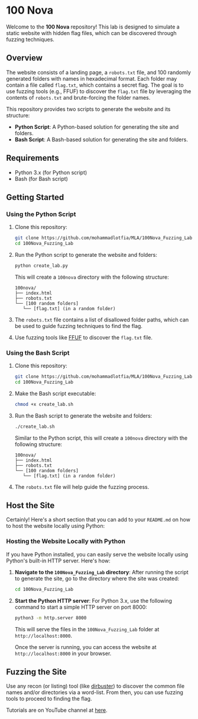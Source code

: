 # 100 Nova

Welcome to the **100 Nova** repository! This lab is designed to simulate a static website with hidden flag files, which can be discovered through fuzzing techniques.

## Overview

The website consists of a landing page, a `robots.txt` file, and 100 randomly generated folders with names in hexadecimal format. Each folder may contain a file called `flag.txt`, which contains a secret flag. The goal is to use fuzzing tools (e.g., FFUF) to discover the `flag.txt` file by leveraging the contents of `robots.txt` and brute-forcing the folder names.

This repository provides two scripts to generate the website and its structure:

- **Python Script**: A Python-based solution for generating the site and folders.
- **Bash Script**: A Bash-based solution for generating the site and folders.

## Requirements

- Python 3.x (for Python script)
- Bash (for Bash script)

## Getting Started

### Using the Python Script

1.  Clone this repository:

    ```bash
    git clone https://github.com/mohammadlotfia/MLA/100Nova_Fuzzing_Lab.git
    cd 100Nova_Fuzzing_Lab
    ```

2.  Run the Python script to generate the website and folders:

    ```bash
    python create_lab.py
    ```

    This will create a `100nova` directory with the following structure:

    ```
    100nova/
    ├── index.html
    ├── robots.txt
    └── [100 random folders]
       └── [flag.txt] (in a random folder)
    ```

3.  The `robots.txt` file contains a list of disallowed folder paths, which can be used to guide fuzzing techniques to find the flag.

4.  Use fuzzing tools like [FFUF](https://github.com/ffuf/ffuf) to discover the `flag.txt` file.

### Using the Bash Script

1.  Clone this repository:

    ```bash
    git clone https://github.com/mohammadlotfia/MLA/100Nova_Fuzzing_Lab.git
    cd 100Nova_Fuzzing_Lab
    ```

2.  Make the Bash script executable:

    ```bash
    chmod +x create_lab.sh
    ```

3.  Run the Bash script to generate the website and folders:

    ```bash
    ./create_lab.sh
    ```

    Similar to the Python script, this will create a `100nova` directory with the following structure:

    ```
    100nova/
    ├── index.html
    ├── robots.txt
    └── [100 random folders]
       └── [flag.txt] (in a random folder)
    ```

4.  The `robots.txt` file will help guide the fuzzing process.

## Host the Site

Certainly! Here's a short section that you can add to your `README.md` on how to host the website locally using Python:

### Hosting the Website Locally with Python

If you have Python installed, you can easily serve the website locally using Python's built-in HTTP server. Here's how:

1. **Navigate to the `100Nova_Fuzzing_Lab` directory**:
   After running the script to generate the site, go to the directory where the site was created:

   ```bash
   cd 100Nova_Fuzzing_Lab
   ```

2. **Start the Python HTTP server**:
   For Python 3.x, use the following command to start a simple HTTP server on port 8000:

   ```bash
   python3 -m http.server 8000
   ```

   This will serve the files in the `100Nova_Fuzzing_Lab` folder at `http://localhost:8000`.

   Once the server is running, you can access the website at `http://localhost:8000` in your browser.

## Fuzzing the Site

Use any recon (or listing) tool (like [dirbuster](https://www.kali.org/tools/dirbuster/)) to discover the common file names and/or directories via a word-list. From then, you can use fuzzing tools to proceed to finding the flag.

Tutorials are on YouTube channel at [here]().
